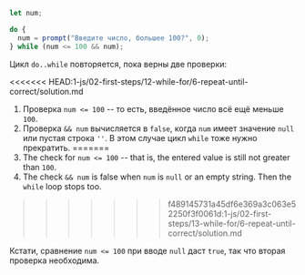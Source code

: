 
```js run demo
let num;

do {
  num = prompt("Введите число, большее 100?", 0);
} while (num <= 100 && num);
```

Цикл `do..while` повторяется, пока верны две проверки:

<<<<<<< HEAD:1-js/02-first-steps/12-while-for/6-repeat-until-correct/solution.md
1. Проверка `num <= 100` -- то есть, введённое число всё ещё меньше `100`.
2. Проверка `&& num` вычисляется в `false`, когда `num` имеет значение `null` или пустая строка `''`. В этом случае цикл `while` тоже нужно прекратить.
=======
1. The check for `num <= 100` -- that is, the entered value is still not greater than `100`.
2. The check `&& num` is false when `num` is `null` or an empty string. Then the `while` loop stops too.
>>>>>>> f489145731a45df6e369a3c063e52250f3f0061d:1-js/02-first-steps/13-while-for/6-repeat-until-correct/solution.md

Кстати, сравнение `num <= 100` при вводе `null` даст `true`, так что вторая проверка необходима.
